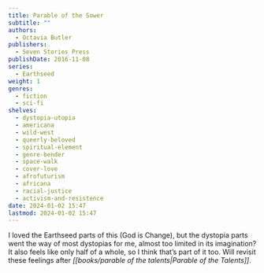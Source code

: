 ```yaml
---
title: Parable of the Sower
subtitle: ""
authors:
  - Octavia Butler
publishers:
  - Seven Stories Press
publishDate: 2016-11-08
series:
  - Earthseed
weight: 1
genres:
  - fiction
  - sci-fi
shelves:
  - dystopia-utopia
  - americana
  - wild-west
  - queerly-beloved
  - spiritual-element
  - genre-bender
  - space-walk
  - cover-love
  - afrofuturism
  - africana
  - racial-justice
  - activism-and-resistence
date: 2024-01-02 15:47
lastmod: 2024-01-02 15:47
---
```

I loved the Earthseed parts of this (God is Change), but the dystopia parts went the way of most dystopias for me, almost too limited in its imagination? It also feels like only half of a whole, so I think that’s part of it too. Will revisit these feelings after _[[books/parable of the talents|Parable of the Talents]]_.